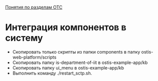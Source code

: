 [Понятия по разделам ОТС](https://docs.google.com/spreadsheets/d/1T-xw9TR6qQdK1KzYUSt-YuIlTm_IRkbKoAP1LNXPPFg/edit)

# Интеграция компонентов в систему

* Скопировать только скрипты из папки components в папку ostis-web-platform/scripts
* Скопировать папку is-department-of-iit в ostis-example-app/kb
* Скопировать папку ui_menu в ostis-example-app/kb
* Выполнить команду ./restart_sctp.sh.
